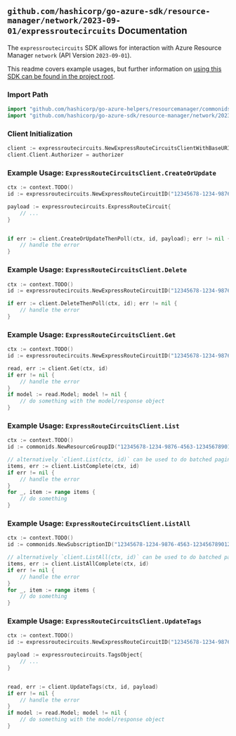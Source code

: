 
## `github.com/hashicorp/go-azure-sdk/resource-manager/network/2023-09-01/expressroutecircuits` Documentation

The `expressroutecircuits` SDK allows for interaction with Azure Resource Manager `network` (API Version `2023-09-01`).

This readme covers example usages, but further information on [using this SDK can be found in the project root](https://github.com/hashicorp/go-azure-sdk/tree/main/docs).

### Import Path

```go
import "github.com/hashicorp/go-azure-helpers/resourcemanager/commonids"
import "github.com/hashicorp/go-azure-sdk/resource-manager/network/2023-09-01/expressroutecircuits"
```


### Client Initialization

```go
client := expressroutecircuits.NewExpressRouteCircuitsClientWithBaseURI("https://management.azure.com")
client.Client.Authorizer = authorizer
```


### Example Usage: `ExpressRouteCircuitsClient.CreateOrUpdate`

```go
ctx := context.TODO()
id := expressroutecircuits.NewExpressRouteCircuitID("12345678-1234-9876-4563-123456789012", "example-resource-group", "expressRouteCircuitValue")

payload := expressroutecircuits.ExpressRouteCircuit{
	// ...
}


if err := client.CreateOrUpdateThenPoll(ctx, id, payload); err != nil {
	// handle the error
}
```


### Example Usage: `ExpressRouteCircuitsClient.Delete`

```go
ctx := context.TODO()
id := expressroutecircuits.NewExpressRouteCircuitID("12345678-1234-9876-4563-123456789012", "example-resource-group", "expressRouteCircuitValue")

if err := client.DeleteThenPoll(ctx, id); err != nil {
	// handle the error
}
```


### Example Usage: `ExpressRouteCircuitsClient.Get`

```go
ctx := context.TODO()
id := expressroutecircuits.NewExpressRouteCircuitID("12345678-1234-9876-4563-123456789012", "example-resource-group", "expressRouteCircuitValue")

read, err := client.Get(ctx, id)
if err != nil {
	// handle the error
}
if model := read.Model; model != nil {
	// do something with the model/response object
}
```


### Example Usage: `ExpressRouteCircuitsClient.List`

```go
ctx := context.TODO()
id := commonids.NewResourceGroupID("12345678-1234-9876-4563-123456789012", "example-resource-group")

// alternatively `client.List(ctx, id)` can be used to do batched pagination
items, err := client.ListComplete(ctx, id)
if err != nil {
	// handle the error
}
for _, item := range items {
	// do something
}
```


### Example Usage: `ExpressRouteCircuitsClient.ListAll`

```go
ctx := context.TODO()
id := commonids.NewSubscriptionID("12345678-1234-9876-4563-123456789012")

// alternatively `client.ListAll(ctx, id)` can be used to do batched pagination
items, err := client.ListAllComplete(ctx, id)
if err != nil {
	// handle the error
}
for _, item := range items {
	// do something
}
```


### Example Usage: `ExpressRouteCircuitsClient.UpdateTags`

```go
ctx := context.TODO()
id := expressroutecircuits.NewExpressRouteCircuitID("12345678-1234-9876-4563-123456789012", "example-resource-group", "expressRouteCircuitValue")

payload := expressroutecircuits.TagsObject{
	// ...
}


read, err := client.UpdateTags(ctx, id, payload)
if err != nil {
	// handle the error
}
if model := read.Model; model != nil {
	// do something with the model/response object
}
```
